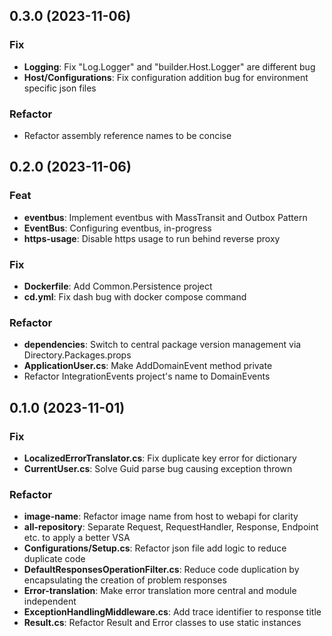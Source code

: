 ## 0.3.0 (2023-11-06)

### Fix

- **Logging**: Fix "Log.Logger" and "builder.Host.Logger" are different bug
- **Host/Configurations**: Fix configuration addition bug for environment specific json files

### Refactor

- Refactor assembly reference names to be concise

## 0.2.0 (2023-11-06)

### Feat

- **eventbus**: Implement eventbus with MassTransit and Outbox Pattern
- **EventBus**: Configuring eventbus, in-progress
- **https-usage**: Disable https usage to run behind reverse proxy

### Fix

- **Dockerfile**: Add Common.Persistence project
- **cd.yml**: Fix dash bug with docker compose command

### Refactor

- **dependencies**: Switch to central package version management via Directory.Packages.props
- **ApplicationUser.cs**: Make AddDomainEvent method private
- Refactor IntegrationEvents project's name to DomainEvents

## 0.1.0 (2023-11-01)

### Fix

- **LocalizedErrorTranslator.cs**: Fix duplicate key error for dictionary
- **CurrentUser.cs**: Solve Guid parse bug causing exception thrown

### Refactor

- **image-name**: Refactor image name from host to webapi for clarity
- **all-repository**: Separate Request, RequestHandler, Response, Endpoint etc. to apply a better VSA
- **Configurations/Setup.cs**: Refactor json file add logic to reduce duplicate code
- **DefaultResponsesOperationFilter.cs**: Reduce code duplication by encapsulating the creation of problem responses
- **Error-translation**: Make error translation more central and module independent
- **ExceptionHandlingMiddleware.cs**: Add trace identifier to response title
- **Result.cs**: Refactor Result and Error classes to use static instances
